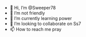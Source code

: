 - 👋 Hi, I’m @Sweeper78
- 👀 I’m not friendly 
- 🌱 I’m currently learning power 
- 💞️ I’m looking to collaborate on Ss7
- 📫 How to reach me pray

<!---
Sweeper78/Sweeper78 is a ✨ special ✨ repository because its `README.md` (this file) appears on your GitHub profile.
You can click the Preview link to take a look at your changes.
--->

